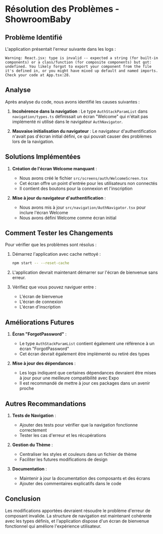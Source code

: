 # Résolution des Problèmes - ShowroomBaby

## Problème Identifié

L'application présentait l'erreur suivante dans les logs :

```
Warning: React.jsx: type is invalid -- expected a string (for built-in components) or a class/function (for composite components) but got: undefined. You likely forgot to export your component from the file it's defined in, or you might have mixed up default and named imports.
Check your code at App.tsx:28.
```

## Analyse

Après analyse du code, nous avons identifié les causes suivantes :

1. **Incohérence dans la navigation** : Le type `AuthStackParamList` dans `navigation/types.ts` définissait un écran "Welcome" qui n'était pas implémenté ni utilisé dans le navigateur `AuthNavigator`.

2. **Mauvaise initialisation du navigateur** : Le navigateur d'authentification n'avait pas d'écran initial défini, ce qui pouvait causer des problèmes lors de la navigation.

## Solutions Implémentées

1. **Création de l'écran Welcome manquant** :

   - Nous avons créé le fichier `src/screens/auth/WelcomeScreen.tsx`
   - Cet écran offre un point d'entrée pour les utilisateurs non connectés
   - Il contient des boutons pour la connexion et l'inscription

2. **Mise à jour du navigateur d'authentification** :
   - Nous avons mis à jour `src/navigation/AuthNavigator.tsx` pour inclure l'écran Welcome
   - Nous avons défini Welcome comme écran initial

## Comment Tester les Changements

Pour vérifier que les problèmes sont résolus :

1. Démarrez l'application avec cache nettoyé :

   ```bash
   npm start -- --reset-cache
   ```

2. L'application devrait maintenant démarrer sur l'écran de bienvenue sans erreur.

3. Vérifiez que vous pouvez naviguer entre :
   - L'écran de bienvenue
   - L'écran de connexion
   - L'écran d'inscription

## Améliorations Futures

1. **Écran "ForgotPassword"** :

   - Le type `AuthStackParamList` contient également une référence à un écran "ForgotPassword"
   - Cet écran devrait également être implémenté ou retiré des types

2. **Mise à jour des dépendances** :
   - Les logs indiquent que certaines dépendances devraient être mises à jour pour une meilleure compatibilité avec Expo
   - Il est recommandé de mettre à jour ces packages dans un avenir proche

## Autres Recommandations

1. **Tests de Navigation** :

   - Ajouter des tests pour vérifier que la navigation fonctionne correctement
   - Tester les cas d'erreur et les récupérations

2. **Gestion du Thème** :

   - Centraliser les styles et couleurs dans un fichier de thème
   - Faciliter les futures modifications de design

3. **Documentation** :
   - Maintenir à jour la documentation des composants et des écrans
   - Ajouter des commentaires explicatifs dans le code

## Conclusion

Les modifications apportées devraient résoudre le problème d'erreur de composant invalide. La structure de navigation est maintenant cohérente avec les types définis, et l'application dispose d'un écran de bienvenue fonctionnel qui améliore l'expérience utilisateur.
